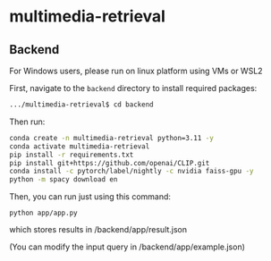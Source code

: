 # multimedia-retrieval

## Backend

For Windows users, please run on linux platform using VMs or WSL2

First, navigate to the `backend` directory to install required packages:

```bash
.../multimedia-retrieval$ cd backend
```

Then run:

```bash
conda create -n multimedia-retrieval python=3.11 -y
conda activate multimedia-retrieval
pip install -r requirements.txt 
pip install git+https://github.com/openai/CLIP.git 
conda install -c pytorch/label/nightly -c nvidia faiss-gpu -y
python -m spacy download en
```

Then, you can run just using this command:

`python app/app.py`

which stores results in /backend/app/result.json

(You can modify the input query in /backend/app/example.json)
